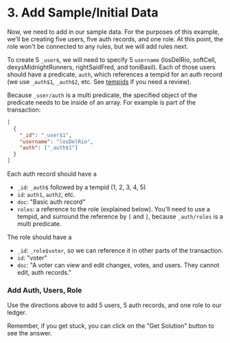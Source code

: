 # 3. Add Sample/Initial Data

Now, we need to add in our sample data. For the purposes of this example, we'll be creating five users, five auth records, and one role. At this point, the role won't be connected to any rules, but we will add rules next.

To create 5 `_user`s, we will need to specify 5 `username` (losDelRio, softCell, dexysMidnightRunners, rightSaidFred, and toniBasil). Each of those users should have a predicate, `auth`, which references a tempid for an auth record (we use `_auth$1`, `_auth$2`, etc. See <a href="/docs/transact/basics#temporary-ids" target="_blank">tempids</a> if you need a review).

Because `_user/auth` is a multi predicate, the specified object of the predicate needs to be inside of an array. For example is part of the transaction:

```json
[
  {
    "_id": "_user$1",
    "username": "losDelRio",
    "auth": ["_auth$1"]
  }
]
```

Each auth record should have a

- `_id`: `_auth$` followed by a tempid (1, 2, 3, 4, 5)
- `id`: `auth1`, `auth2`, etc.
- `doc`: "Basic auth record"
- `roles`: a reference to the role (explained below). You'll need to use a tempid, and surround the reference by `[` and `]`, because `_auth/roles` is a multi predicate.

The role should have a

- `_id`: `_role$voter`, so we can reference it in other parts of the transaction.
- `id`: "voter"
- `doc`: "A voter can view and edit changes, votes, and users. They cannot edit, auth records."

<div class="challenge">
<h3>Add Auth, Users, Role</h3>
<p>
Use the directions above to add 5 users, 5 auth records, and one role to our ledger.
</p>
<p>Remember, if you get stuck, you can click on the "Get Solution" button to see the answer.</p>
</div>
